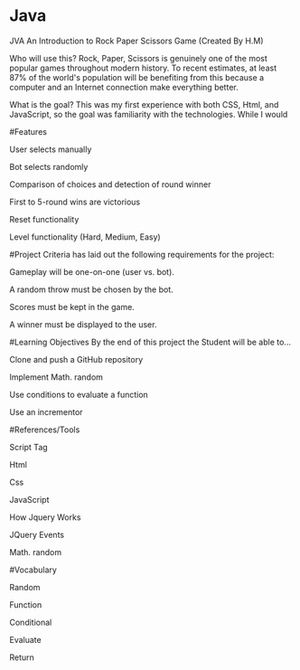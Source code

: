 # Java
JVA
An Introduction to Rock Paper Scissors Game (Created By H.M)

Who will use this?
Rock, Paper, Scissors is genuinely one of the most popular games throughout modern history. To recent estimates, at least 87% of the world's population will be benefiting from this because a computer and an Internet connection make everything better.

What is the goal?
This was my first experience with both CSS, Html, and JavaScript, so the goal was familiarity with the technologies. While I would 

#Features

User selects manually

Bot selects randomly

Comparison of choices and detection of round winner

First to 5-round wins are victorious

Reset functionality

Level functionality (Hard, Medium, Easy)

#Project Criteria has laid out the following requirements for the project:



Gameplay will be one-on-one (user vs. bot).

A random throw must be chosen by the bot.

Scores must be kept in the game.

A winner must be displayed to the user.



#Learning Objectives By the end of this project the Student will be able to...



Clone and push a GitHub repository

Implement Math. random

Use conditions to evaluate a function

Use an incrementor

#References/Tools

Script Tag

Html

Css

JavaScript

How Jquery Works

JQuery Events

Math. random

#Vocabulary

Random

Function

Conditional

Evaluate

Return
